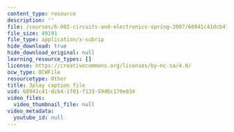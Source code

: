 ```yaml
---
content_type: resource
description: ''
file: /courses/6-002-circuits-and-electronics-spring-2007/60941c41dcb41f01f13359d6c170e034_OGtElTMJidE.srt
file_size: 49191
file_type: application/x-subrip
hide_download: true
hide_download_original: null
learning_resource_types: []
license: https://creativecommons.org/licenses/by-nc-sa/4.0/
ocw_type: OCWFile
resourcetype: Other
title: 3play caption file
uid: 60941c41-dcb4-1f01-f133-59d6c170e034
video_files:
  video_thumbnail_file: null
video_metadata:
  youtube_id: null
---
```

